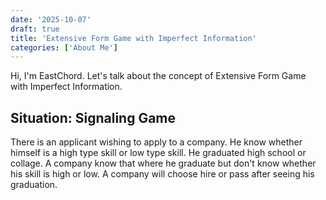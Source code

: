 ```yaml
---
date: '2025-10-07'
draft: true
title: 'Extensive Form Game with Imperfect Information'
categories: ['About Me']
---
```


Hi, I'm EastChord. Let's talk about the concept of Extensive Form Game with Imperfect Information.

<!--more-->

## Situation: Signaling Game

There is an applicant wishing to apply to a company. He know whether himself is a high type skill or low type skill. He graduated high school or collage. A company know that where he graduate but don't know whether his skill is high or low. A company will choose hire or pass after seeing his graduation.

